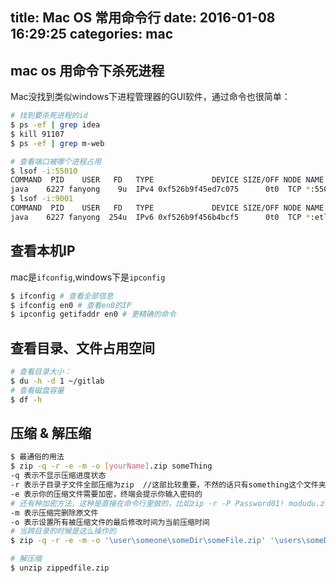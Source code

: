 title: Mac OS 常用命令行
date: 2016-01-08 16:29:25
categories: mac
---

##  mac os 用命令下杀死进程
Mac没找到类似windows下进程管理器的GUI软件，通过命令也很简单：

```bash
# 找到要杀死进程的id
$ ps -ef | grep idea
$ kill 91107
$ ps -ef | grep m-web

# 查看端口被哪个进程占用
$ lsof -i:55010
COMMAND  PID    USER   FD   TYPE             DEVICE SIZE/OFF NODE NAME
java    6227 fanyong    9u  IPv4 0xf526b9f45ed7c075      0t0  TCP *:55010 (LISTEN)
$ lsof -i:9001
COMMAND  PID    USER   FD   TYPE             DEVICE SIZE/OFF NODE NAME
java    6227 fanyong  254u  IPv6 0xf526b9f456b4bcf5      0t0  TCP *:etlservicemgr (LISTEN)
```


## 查看本机IP
mac是`ifconfig`,windows下是`ipconfig`

```bash
$ ifconfig # 查看全部信息
$ ifconfig en0 # 查看en0的IP
$ ipconfig getifaddr en0 # 更精确的命令
```


## 查看目录、文件占用空间

```bash
# 查看目录大小：
$ du -h -d 1 ~/gitlab
# 查看磁盘容量
$ df -h
```

## 压缩 & 解压缩

```bash
$ 最通俗的用法
$ zip -q -r -e -m -o [yourName].zip someThing
-q 表示不显示压缩进度状态
-r 表示子目录子文件全部压缩为zip  //这部比较重要，不然的话只有something这个文件夹被压缩，里面的没有被压缩进去
-e 表示你的压缩文件需要加密，终端会提示你输入密码的
# 还有种加密方法，这种是直接在命令行里做的，比如zip -r -P Password01! modudu.zip SomeDir, 就直接用Password01!来加密modudu.zip了。
-m 表示压缩完删除原文件
-o 表示设置所有被压缩文件的最后修改时间为当前压缩时间
# 当跨目录的时候是这么操作的
$ zip -q -r -e -m -o '\user\someone\someDir\someFile.zip' '\users\someDir'

# 解压缩
$ unzip zippedfile.zip
```